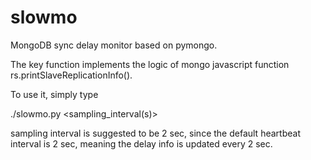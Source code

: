 # slowmo
MongoDB sync delay monitor based on pymongo.

The key function implements the logic of mongo javascript function rs.printSlaveReplicationInfo(). 

To use it, simply type 
  
  ./slowmo.py <connection string> <monitoring length> <sampling_interval(s)> <output file> 

sampling interval is suggested to be 2 sec, since the default heartbeat interval is 2 sec, meaning the delay info is updated every 2 sec.
